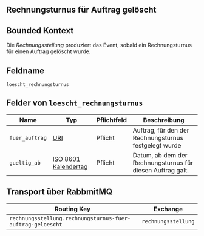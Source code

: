## Rechnungsturnus für Auftrag gelöscht

## Bounded Kontext

Die _Rechnungsstellung_ produziert das Event, sobald ein Rechnungsturnus für einen Auftrag gelöscht wurde.

## Feldname

`loescht_rechnungsturnus`

## Felder von `loescht_rechnungsturnus`

| Name | Typ  | Pflichtfeld  | Beschreibung  |
|---|---|---|---|
| `fuer_auftrag`  | [URI](https://tools.ietf.org/html/rfc3986)  | Pflicht  | Auftrag, für den der Rechnungsturnus festgelegt wurde |
| `gueltig_ab`  | [ISO 8601 Kalendertag](https://en.wikipedia.org/wiki/ISO_8601)  | Pflicht  | Datum, ab dem der Rechnungsturnus für diesen Auftrag galt. |

## Transport über RabbmitMQ

| Routing Key  | Exchange  |
|---|---|
| `rechnungsstellung.rechnungsturnus-fuer-auftrag-geloescht` | `rechnungsstellung`  |
